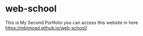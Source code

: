 # web-school
This is My Second Portfolio
you can access this website in here 
https://mbimoad.github.io/web-school/
